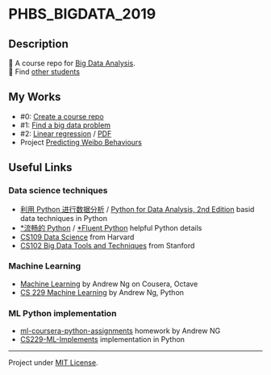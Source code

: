 # PHBS_BIGDATA_2019

## Description

📘 A course repo for [Big Data Analysis](https://github.com/hyzphbs/2019.M2.BigData.git).  
🔎 Find [other students](https://github.com/search?o=desc&q=PHBS_BIGDATA_2019&s=updated&type=Repositories)

## My Works

- #0: [Create a course repo](https://github.com/reycn/PHBS_BIGDATA_2019)
- #1: [Find a big data problem](https://github.com/reycn/PHBS_BIGDATA_2019/blob/master/Homework/Homework_1.md)
- #2: [Linear regression](https://github.com/reycn/PHBS_BIGDATA_2019/blob/master/Homework/Homework_2.md) / [PDF](https://github.com/reycn/PHBS_BIGDATA_2019/blob/master/Homework/Homework_2.pdf)
- Project [Predicting Weibo Behaviours](https://github.com/reycn/PHBS_BIGDATA_2019/blob/master/Project/analyze.ipynb)

## Useful Links

### Data science techniques

- [利用 Python 进行数据分析](https://seancheney.gitbook.io/python-for-data-analysis-2nd/) / [Python for Data Analysis, 2nd Edition](https://github.com/wesm/pydata-book) basid data techniques in Python
- [\*流畅的 Python](https://github.com/cundi/fluent-python/blob/master/01%E7%AB%A0-Python%E7%9A%84%E6%95%B0%E6%8D%AE%E6%A8%A1%E5%9E%8B.md) / [\*Fluent Python](https://evanli.github.io/programming-book-3/Python/Fluent%20Python.pdf) helpful Python details
- [CS109 Data Science](http://cs109.github.io/2015/index.html) from Harvard
- [CS102 Big Data Tools and Techniques](https://web.stanford.edu/class/cs102/index.htm) from Stanford

### Machine Learning

- [Machine Learning](https://www.coursera.org/learn/machine-learning/home/welcome) by Andrew Ng on Cousera, Octave
- [CS 229 Machine Learning](http://cs229.stanford.edu) by Andrew Ng, Python

### ML Python implementation

- [ml-coursera-python-assignments](https://github.com/dibgerge/ml-coursera-python-assignments) homework by Andrew NG
- [CS229-ML-Implements](https://github.com/Sierkinhane/CS229-ML-Implements) implementation in Python

---

Project under [MIT License](https://github.com/reycn/PHBS_BIGDATA_2019/blob/master/LICENSE).
